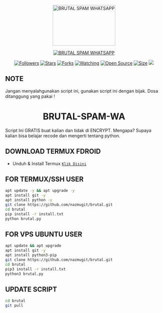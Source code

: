 <p align="center">
<a href="#"><img src="https://telegra.ph/file/513705cc3b283b556ef3c.png" alt="BRUTAL SPAM WHATSAPP" width="200" height="130"/></a>


</p>
<p align="center">
<a href="#"><img title="BRUTAL SPAM WHATSAPP" src="https://img.shields.io/badge/BRUTAL SPAM WHATSAPP-green?colorA=%23ff0000&colorB=%23017e40&style=for-the-badge"></a>
</p>
<p align="center">
<a href=""><img title="Followers" src="https://img.shields.io/github/followers/FatihArridho?color=red&style=flat-square"></a>
<a href=""><img title="Stars" src="https://img.shields.io/github/stars/FatihArridho/brutal?color=blue&style=flat-square"></a>
<a href=""><img title="Forks" src="https://img.shields.io/github/forks/FatihArridho/brutal?color=red&style=flat-square"></a>
<a href=""><img title="Watching" src="https://img.shields.io/github/watchers/FatihArridho/brutal?label=Watchers&color=blue&style=flat-square"></a>
<a href=""><img title="Open Source" src="https://badges.frapsoft.com/os/v2/open-source.svg?v=103"></a>
<a href=""><img title="Size" src="https://img.shields.io/github/repo-size/FatihArridho/brutal?style=flat-square&color=green"></a>
<a href=""><img src="https://hits.seeyoufarm.com/api/count/incr/badge.svg?url=https%3A%2F%2Fgithub.com%2FFatihArridho%2Fbrutal&count_bg=%2379C83D&title_bg=%23555555&icon=probot.svg&icon_color=%2300FF6D&title=hits&edge_flat=false"/></a>
</p>
</div>

## NOTE
Jangan menyalahgunakan script ini, gunakan script ini dengan bijak. Dosa ditanggung yang pakai !

<h1 align="center">BRUTAL-SPAM-WA</h1>

Script Ini GRATIS buat kalian dan tidak di ENCRYPT. Mengapa? Supaya kalian bisa belajar recode dan mengerti tentang python.

## DOWNLOAD TERMUX FDROID
* Unduh & Install Termux [`Klik Disini`](https://youtube.com/@sidhanie?sub_confirmation=1)

## FOR TERMUX/SSH USER
```bash
apt update -y && apt upgrade -y
apt install git -y
apt install python -y
git clone https://github.com/nazmugit/brutal.git
cd brutal
pip install -r install.txt
python brutal.py
```

## FOR VPS UBUNTU USER
```bash
apt update && apt upgrade
apt install git -y
apt install python3-pip
git clone https://github.com/nazmugit/brutal.git
cd brutal
pip3 install -r install.txt
python3 brutal.py
```

## UPDATE SCRIPT
```bash
cd brutal
git pull
```